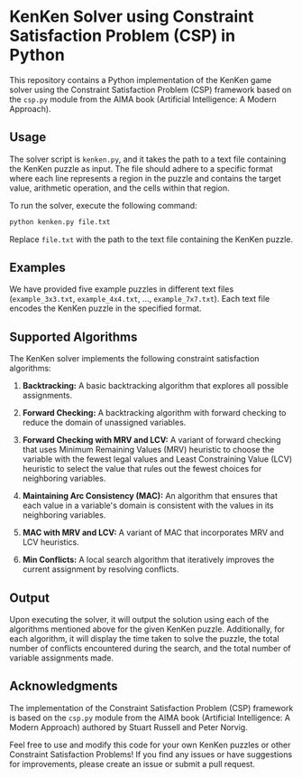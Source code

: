 # KenKen Solver using Constraint Satisfaction Problem (CSP) in Python

This repository contains a Python implementation of the KenKen game solver using the Constraint Satisfaction Problem (CSP) framework based on the `csp.py` module from the AIMA book (Artificial Intelligence: A Modern Approach).

## Usage

The solver script is `kenken.py`, and it takes the path to a text file containing the KenKen puzzle as input. The file should adhere to a specific format where each line represents a region in the puzzle and contains the target value, arithmetic operation, and the cells within that region.

To run the solver, execute the following command:

```bash
python kenken.py file.txt
```

Replace `file.txt` with the path to the text file containing the KenKen puzzle.

## Examples

We have provided five example puzzles in different text files (`example_3x3.txt`, `example_4x4.txt`, ..., `example_7x7.txt`). Each text file encodes the KenKen puzzle in the specified format.

## Supported Algorithms

The KenKen solver implements the following constraint satisfaction algorithms:

1. **Backtracking:** A basic backtracking algorithm that explores all possible assignments.

2. **Forward Checking:** A backtracking algorithm with forward checking to reduce the domain of unassigned variables.

3. **Forward Checking with MRV and LCV:** A variant of forward checking that uses Minimum Remaining Values (MRV) heuristic to choose the variable with the fewest legal values and Least Constraining Value (LCV) heuristic to select the value that rules out the fewest choices for neighboring variables.

4. **Maintaining Arc Consistency (MAC):** An algorithm that ensures that each value in a variable's domain is consistent with the values in its neighboring variables.

5. **MAC with MRV and LCV:** A variant of MAC that incorporates MRV and LCV heuristics.

6. **Min Conflicts:** A local search algorithm that iteratively improves the current assignment by resolving conflicts.

## Output

Upon executing the solver, it will output the solution using each of the algorithms mentioned above for the given KenKen puzzle. Additionally, for each algorithm, it will display the time taken to solve the puzzle, the total number of conflicts encountered during the search, and the total number of variable assignments made.

## Acknowledgments

The implementation of the Constraint Satisfaction Problem (CSP) framework is based on the `csp.py` module from the AIMA book (Artificial Intelligence: A Modern Approach) authored by Stuart Russell and Peter Norvig.

Feel free to use and modify this code for your own KenKen puzzles or other Constraint Satisfaction Problems! If you find any issues or have suggestions for improvements, please create an issue or submit a pull request.
